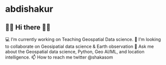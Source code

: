 # abdishakur

## 👋🏿 Hi there 👋🏿
💻 I’m currently working on Teaching Geospatial Data science. 
👯 I’m looking to collaborate on Geosipatial data science & Earth observation
💬 Ask me about the Geospatial data science, Python, Geo AI/ML, and location intelligence.
📫 How to reach me twitter  @shakasom
